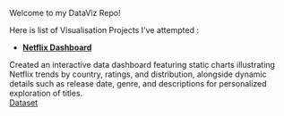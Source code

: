 
Welcome to my DataViz Repo!

Here is list of Visualisation Projects I've attempted :


-  [**Netflix Dashboard**](https://public.tableau.com/views/NetflixDashboard_17059659385330/Netflix?:language=en-US&:display_count=n&:origin=viz_share_link)

Created an interactive data dashboard featuring static charts illustrating Netflix trends by country, ratings, and distribution, alongside dynamic details such as release date, genre, and descriptions for personalized exploration of titles. <br>
[Dataset](https://www.kaggle.com/datasets/shivamb/netflix-shows)


